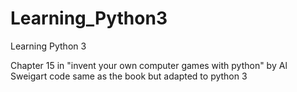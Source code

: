 # Learning_Python3

Learning Python 3

Chapter 15 in "invent your own computer games with python" by Al Sweigart
code same as the book but adapted to python 3
